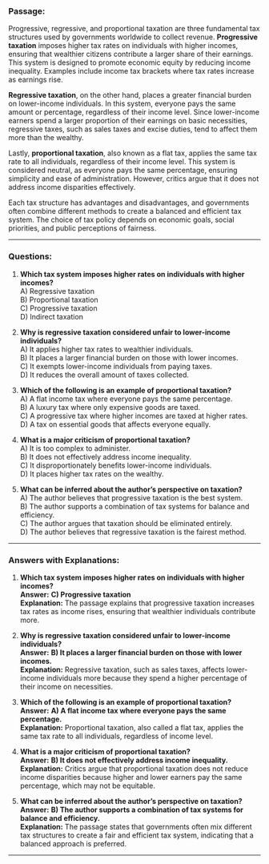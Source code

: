 ### **Passage:**  
Progressive, regressive, and proportional taxation are three fundamental tax structures used by governments worldwide to collect revenue. **Progressive taxation** imposes higher tax rates on individuals with higher incomes, ensuring that wealthier citizens contribute a larger share of their earnings. This system is designed to promote economic equity by reducing income inequality. Examples include income tax brackets where tax rates increase as earnings rise.  

**Regressive taxation**,  on the other hand, places a greater financial burden on lower-income individuals. In this system, everyone pays the same amount or percentage, regardless of their income level. Since lower-income earners spend a larger proportion of  their earnings on basic necessities, regressive taxes, such as sales taxes and excise duties, tend to affect them  more than the wealthy.  

Lastly, **proportional taxation**, also known as a flat tax, applies the same tax rate to all individuals, regardless of their income level. This system is considered neutral, as everyone  pays the same percentage, ensuring simplicity and ease of administration. However, critics argue that it does not address income disparities effectively.  

Each tax structure has advantages and disadvantages, and governments often combine different methods to create a balanced and efficient tax system. The choice of tax policy depends on economic goals, social priorities, and public perceptions of fairness.  

---

### **Questions:**  

1. **Which tax system imposes higher rates on individuals with higher incomes?**  
   A) Regressive taxation  
   B) Proportional taxation  
   C) Progressive taxation  
   D) Indirect taxation  

2. **Why is regressive taxation considered unfair to lower-income individuals?**  
   A) It applies higher tax rates to wealthier individuals.  
   B) It places a larger financial burden on those with lower incomes.  
   C) It exempts lower-income individuals from paying taxes.  
   D) It reduces the overall amount of taxes collected.  

3. **Which of the following is an example of proportional taxation?**  
   A) A flat income tax where everyone pays the same percentage.  
   B) A luxury tax where only expensive goods are taxed.  
   C) A progressive tax where higher incomes are taxed at higher rates.  
   D) A tax on essential goods that affects everyone equally.  

4. **What is a major criticism of proportional taxation?**  
   A) It is too complex to administer.  
   B) It does not effectively address income inequality.  
   C) It disproportionately benefits lower-income individuals.  
   D) It places higher tax rates on the wealthy.  

5. **What can be inferred about the author’s perspective on taxation?**  
   A) The author believes that progressive taxation is the best system.  
   B) The author supports a combination of tax systems for balance and efficiency.  
   C) The author argues that taxation should be eliminated entirely.  
   D) The author believes that regressive taxation is the fairest method.  

---
### **Answers with Explanations:**  

1. **Which tax system imposes higher rates on individuals with higher incomes?**  
   **Answer:** **C) Progressive taxation**  
   **Explanation:** The passage explains that progressive taxation increases tax rates as income rises, ensuring that wealthier individuals contribute more.  

2. **Why is regressive taxation considered unfair to lower-income individuals?**  
   **Answer:** **B) It places a larger financial burden on those with lower incomes.**  
   **Explanation:** Regressive taxation, such as sales taxes, affects lower-income individuals more because they spend a higher percentage of their income on necessities.  

3. **Which of the following is an example of proportional taxation?**  
   **Answer:** **A) A flat income tax where everyone pays the same percentage.**  
   **Explanation:** Proportional taxation, also called a flat tax, applies the same tax rate to all individuals, regardless of income level.  

4. **What is a major criticism of proportional taxation?**  
   **Answer:** **B) It does not effectively address income inequality.**  
   **Explanation:** Critics argue that proportional taxation does not reduce income disparities because higher and lower earners pay the same percentage, which may not be equitable.  

5. **What can be inferred about the author’s perspective on taxation?**  
   **Answer:** **B) The author supports a combination of tax systems for balance and efficiency.**  
   **Explanation:** The passage states that governments often mix different tax structures to create a fair and efficient tax system, indicating that a balanced approach is preferred.  

---
